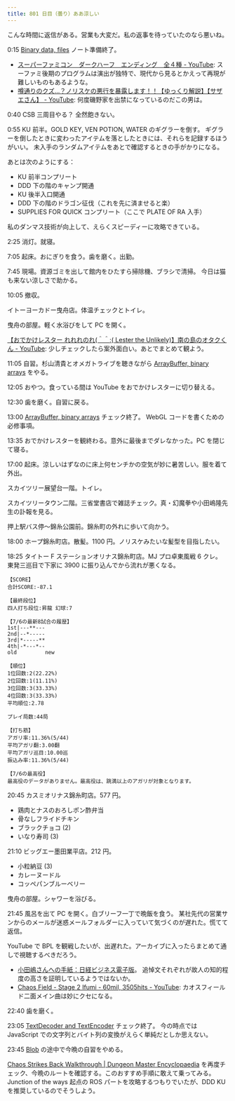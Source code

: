 ```yaml
---
title: 801 日目（曇り）ああ涼しい
---
```


こんな時間に返信がある。営業も大変だ。私の返事を待っていたのなら悪いね。

0:15 [Binary data, files](https://javascript.info/binary) ノート準備終了。

* [スーパーファミコン　ダークハーフ　エンディング　全４種 - YouTube](https://www.youtube.com/watch?v=RH3xC5baPTg):
  スーファミ後期のプログラムは演出が独特で、現代から見るとかえって再現が難しいものもあるような。
* [噂通りのクズ...？ノリスケの悪行を暴露します！！【ゆっくり解説】【サザエさん】 - YouTube](https://www.youtube.com/watch?v=gTX1Od_MCzM):
  何度磯野家を出禁になっているのだこの男は。

0:40 CSB 三周目やる？ 全然飽きない。

0:55 KU 前半。GOLD KEY, VEN POTION, WATER のギグラーを倒す。
ギグラーを倒したときに変わったアイテムを落としたときには、それらを記録するほうがいい。
未入手のランダムアイテムをあとで確認するときの手がかりになる。

あとは次のようにする：

* KU 前半コンプリート
* DDD 下の階のキャンプ開通
* KU 後半入口開通
* DDD 下の階のドラゴン征伐（これを先に済ませると楽）
* SUPPLIES FOR QUICK コンプリート（ここで PLATE OF RA 入手）

私のダンマス技術が向上して、えらくスピーディーに攻略できている。

2:25 消灯。就寝。

7:05 起床。おにぎりを食う。歯を磨く。出勤。

7:45 現場。資源ゴミを出して館内をひたすら掃除機、ブラシで清掃。
今日は猫も来ない涼しさで助かる。

10:05 撤収。

イトーヨーカドー曳舟店。体温チェックとトイレ。

曳舟の部屋。軽く水浴びをして PC を開く。

[【おでかけレスター れれれのれ(＾＾;( Lester the Unlikely)】南の島のオタクくん - YouTube](https://www.youtube.com/watch?v=Pf0P2C84LHY):
少しチェックしたら案外面白い。あとでまとめて観よう。

11:05 自習。杉山清貴とオメガトライブを聴きながら
[ArrayBuffer, binary arrays][arraybuffer-binary-array] をやる。

12:05 おやつ。食っている間は YouTube をおでかけレスターに切り替える。

12:30 歯を磨く。自習に戻る。

13:00 [ArrayBuffer, binary arrays][arraybuffer-binary-array] チェック終了。
WebGL コードを書くための必修事項。

13:35 おでかけレスターを観終わる。意外に最後までダレなかった。PC を閉じて寝る。

17:00 起床。涼しいはずなのに床上何センチかの空気が妙に暑苦しい。服を着て外出。

スカイツリー展望台一階。トイレ。

スカイツリータウン二階。三省堂書店で雑誌チェック。真・幻魔拳や小田嶋隆先生の訃報を見る。

押上駅バス停～錦糸公園前。錦糸町の外れに歩いて向かう。

18:00 ホープ錦糸町店。散髪。1100 円。ノリスケみたいな髪型を目指したい。

18:25 タイトー F ステーションオリナス錦糸町店。MJ プロ卓東風戦 6 クレ。
東発三巡目で下家に 3900 に振り込んでから流れが悪くなる。

```text
【SCORE】
合計SCORE:-87.1

【最終段位】
四人打ち段位:昇龍 幻球:7

【7/6の最新8試合の履歴】
1st|---**---
2nd|--*-----
3rd|*-----**
4th|-*---*--
old         new

【順位】
1位回数:2(22.22%)
2位回数:1(11.11%)
3位回数:3(33.33%)
4位回数:3(33.33%)
平均順位:2.78

プレイ局数:44局

【打ち筋】
アガリ率:11.36%(5/44)
平均アガリ翻:3.00翻
平均アガリ巡目:10.00巡
振込み率:11.36%(5/44)

【7/6の最高役】
最高役のデータがありません。最高役は、跳満以上のアガリが対象となります。
```

20:45 カスミオリナス錦糸町店。577 円。

* 鶏肉とナスのおろしポン酢弁当
* 骨なしフライドチキン
* ブラックチョコ (2)
* いなり寿司 (3)

21:10 ビッグエー墨田業平店。212 円。

* 小粒納豆 (3)
* カレーヌードル
* コッペパンブルーベリー

曳舟の部屋。シャワーを浴びる。

21:45 風呂を出て PC を開く。白ブリーフ一丁で晩飯を食う。
某社先代の営業サンからのメールが迷惑メールフォルダーに入っていて気づくのが遅れた。慌てて返信。

YouTube で BPL を観戦したいが、出遅れた。アーカイブに入ったらまとめて通しで視聴するべきだろう。

* [小田嶋さんへの手紙：日経ビジネス電子版](https://business.nikkei.com/atcl/seminar/19/00116/00163/)。
  追悼文それぞれが故人の知的程度の高さを証明しているようではないか。
* [Chaos Field - Stage 2 Ifumi - 60mil, 3505hits - YouTube](https://www.youtube.com/watch?v=Drk8npxJlFI):
  カオスフィールド二面メイン曲は妙にクセになる。

22:40 歯を磨く。

23:05 [TextDecoder and TextEncoder](https://javascript.info/text-decoder) チェック終了。
今の時点では JavaScript での文字列とバイト列の変換がえらく単純だとしか思えない。

23:45 [Blob](https://javascript.info/blob) の途中で今晩の自習をやめる。

[Chaos Strikes Back Walkthrough &#x7c; Dungeon Master Encyclopaedia](http://dmweb.free.fr/?q=node/256)
を再度チェック、今晩のルートを確認する。このおすすめ手順に敢えて乗ってみる。
Junction of the ways 起点の ROS パートを攻略するつもりでいたが、DDD KU を推奨しているのでそうしよう。

[arraybuffer-binary-array]: https://javascript.info/arraybuffer-binary-arrays

